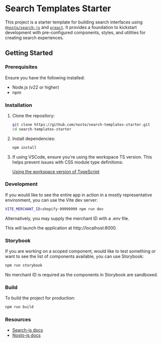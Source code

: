 # Search Templates Starter

This project is a starter template for building search interfaces using [`@nosto/search-js`](https://www.npmjs.com/package/@nosto/search-js) and [`preact`](https://preactjs.com/). It provides a foundation to kickstart development with pre-configured components, styles, and utilities for creating search experiences.

## Getting Started

### Prerequisites

Ensure you have the following installed:

- Node.js (v22 or higher)
- npm

### Installation

1. Clone the repository:

   ```sh
   git clone https://github.com/nosto/search-templates-starter.git
   cd search-templates-starter
   ```
2. Install dependencies:

    ```sh
    npm install
    ```
3. If using VSCode, ensure you're using the workspace TS version. This helps prevent issues with CSS module type definitions:

    [Using the workspace version of TypeScript](https://code.visualstudio.com/docs/typescript/typescript-compiling#_using-the-workspace-version-of-typescript)

### Development

If you would like to see the entire app in action in a mostly representative environment, you can use the Vite dev server:
```sh
VITE_MERCHANT_ID=shopify-99999999 npm run dev
```

Alternatively, you may supply the merchant ID with a .env file.

This will launch the application at http://localhost:8000.

### Storybook

If you are working on a scoped component, would like to test something or want to see the list of components available,
you can use Storybook:
```sh
npm run storybook
```

No merchant ID is required as the components in Storybook are sandboxed.

### Build

To build the project for production:
```sh
npm run build
```

### Resources
- [Search-js docs](https://docs.nosto.com/techdocs/apis/frontend/oss/search-js)
- [Nosto-js docs](https://docs.nosto.com/techdocs/apis/frontend/oss/nosto-js)